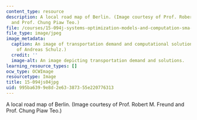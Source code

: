 ```yaml
---
content_type: resource
description: A local road map of Berlin. (Image courtesy of Prof. Robert M. Freund
  and Prof. Chung Piaw Teo.)
file: /courses/15-094j-systems-optimization-models-and-computation-sma-5223-spring-2004/995ba6399e8d2e63387355e220776313_15-094js04.jpg
file_type: image/jpeg
image_metadata:
  caption: An image of transportation demand and computational solutions. (Image courtesy
    of Andreas Schulz.)
  credit: ''
  image-alt: An image depicting transportation demand and solutions.
learning_resource_types: []
ocw_type: OCWImage
resourcetype: Image
title: 15-094js04jpg
uid: 995ba639-9e8d-2e63-3873-55e220776313
---
```

A local road map of Berlin. (Image courtesy of Prof. Robert M. Freund and Prof. Chung Piaw Teo.)

